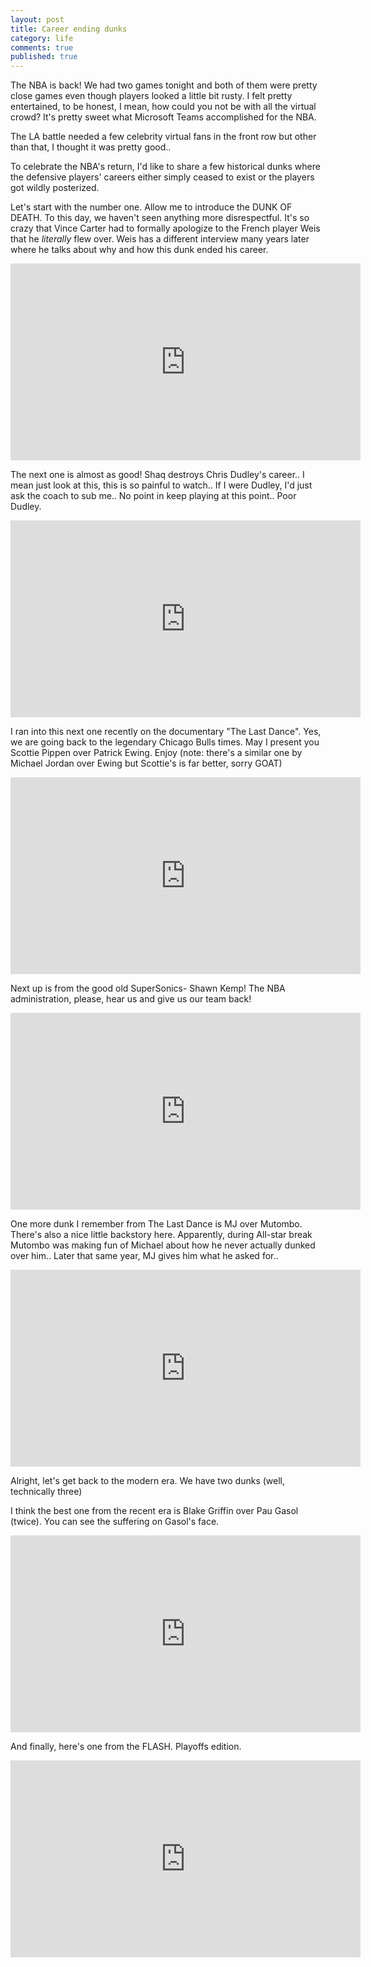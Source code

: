 ```yaml
---
layout: post
title: Career ending dunks
category: life
comments: true
published: true
---
```


The NBA is back! We had two games tonight and both of them were pretty close games even though players looked a little bit rusty. I felt pretty entertained, to be honest, I mean, how could you not be with all the virtual crowd? It's pretty sweet what Microsoft Teams accomplished for the NBA.

The LA battle needed a few celebrity virtual fans in the front row but other than that, I thought it was pretty good..

To celebrate the NBA's return, I'd like to share a few historical dunks where the defensive players' careers either simply ceased to exist or the players got wildly posterized. 

Let's start with the number one. Allow me to introduce the DUNK OF DEATH. To this day, we haven't seen anything more disrespectful. It's so crazy that Vince Carter had to formally apologize to the French player Weis that he *literally* flew over. Weis has a different interview many years later where he talks about why and how this dunk ended his career. 

<iframe width="560" height="315" src="https://www.youtube.com/embed/k_uZeCymShQ" frameborder="0" allow="accelerometer; autoplay; encrypted-media; gyroscope; picture-in-picture" allowfullscreen></iframe>

The next one is almost as good! Shaq destroys Chris Dudley's career.. I mean just look at this, this is so painful to watch.. If I were Dudley, I'd just ask the coach to sub me.. No point in keep playing at this point.. Poor Dudley.

<iframe width="560" height="315" src="https://www.youtube.com/embed/0ICBi-ku-G0" frameborder="0" allow="accelerometer; autoplay; encrypted-media; gyroscope; picture-in-picture" allowfullscreen></iframe>

I ran into this next one recently on the documentary "The Last Dance". Yes, we are going back to the legendary Chicago Bulls times. May I present you Scottie Pippen over Patrick Ewing. Enjoy (note: there's a similar one by Michael Jordan over Ewing but Scottie's is far better, sorry GOAT)

<iframe width="560" height="315" src="https://www.youtube.com/embed/xtOUpybXmzo" frameborder="0" allow="accelerometer; autoplay; encrypted-media; gyroscope; picture-in-picture" allowfullscreen></iframe>

Next up is from the good old SuperSonics- Shawn Kemp! The NBA administration, please, hear us and give us our team back!

<iframe width="560" height="315" src="https://www.youtube.com/embed/l2GaAWdHwsw" frameborder="0" allow="accelerometer; autoplay; encrypted-media; gyroscope; picture-in-picture" allowfullscreen></iframe>

One more dunk I remember from The Last Dance is MJ over Mutombo. There's also a nice little backstory here. Apparently, during All-star break Mutombo was making fun of Michael about how he never actually dunked over him.. Later that same year, MJ gives him what he asked for..

<iframe width="560" height="315" src="https://www.youtube.com/embed/o2eABshYym4" frameborder="0" allow="accelerometer; autoplay; encrypted-media; gyroscope; picture-in-picture" allowfullscreen></iframe>

Alright, let's get back to the modern era. We have two dunks (well, technically three)

I think the best one from the recent era is Blake Griffin over Pau Gasol (twice). You can see the suffering on Gasol's face.

<iframe width="560" height="315" src="https://www.youtube.com/embed/PzxFJa6rfsg" frameborder="0" allow="accelerometer; autoplay; encrypted-media; gyroscope; picture-in-picture" allowfullscreen></iframe>

And finally, here's one from the FLASH. Playoffs edition.

<iframe width="560" height="315" src="https://www.youtube.com/embed/5uRN7iJ5CqQ" frameborder="0" allow="accelerometer; autoplay; encrypted-media; gyroscope; picture-in-picture" allowfullscreen></iframe>
